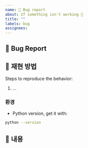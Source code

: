 ```yaml
---
name: 🐛 Bug report
about: If something isn't working 🔧
title: ""
labels: bug
assignees:
---
```

## 🐛 Bug Report

<!-- A clear and concise description of what the bug is. -->

## 🔬 재현 방법

Steps to reproduce the behavior:

1. ...

### 환경

- Python version, get it with:

```bash
python --version
```

## 📎 내용

<!-- Add any other context about the problem here. -->
